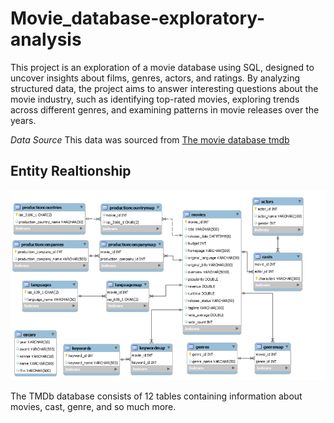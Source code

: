 # Movie_database-exploratory-analysis

This project is an exploration of a movie database using SQL, designed to uncover insights about films, genres, actors, and ratings. By analyzing structured data, the project aims to answer interesting questions about the movie industry, such as identifying top-rated movies, exploring trends across different genres, and examining patterns in movie releases over the years.

*Data Source*
This data was sourced from [The movie database tmdb](https://www.themoviedb.org/)

## Entity Realtionship
![E-R Diagram of the TMDB database](E-RDiagram.png)

The TMDb database consists of 12 tables containing information about movies, cast, genre, and so much more.
